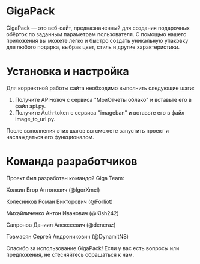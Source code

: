 # GigaPack

GigaPack — это веб-сайт, предназначенный для создания подарочных обёрток по заданным параметрам пользователя. С помощью нашего приложения вы можете легко и быстро создать уникальную упаковку для любого подарка, выбрав цвет, стиль и другие характеристики.

# Установка и настройка
Для корректной работы сайта необходимо выполнить следующие шаги:

1. Получите API-ключ с сервиса "МоиОтчеты облако" и вставьте его в файл api.py.
2. Получите Auth-token с сервиса "imageban" и вставьте его в файл image_to_url.py.
   
После выполнения этих шагов вы сможете запустить проект и наслаждаться его функционалом.

# Команда разработчиков
Проект был разработан командой Giga Team:

Холкин Егор Антонович (@IgorXmel)

Колесников Роман Викторович (@Forliot)

Михайличенко Антон Иванович (@Kish242)

Сапронов Даниил Алексеевич (@dencraz)

Товмасян Сергей Андроникович (@DynamitNS)
 
Спасибо за использование GigaPack! Если у вас есть вопросы или предложения, не стесняйтесь обращаться к нам.
